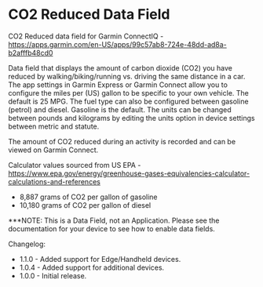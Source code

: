 # CO2 Reduced Data Field
CO2 Reduced data field for Garmin ConnectIQ - https://apps.garmin.com/en-US/apps/99c57ab8-724e-48dd-ad8a-b2afffb48cd0

Data field that displays the amount of carbon dioxide (CO2) you have reduced by walking/biking/running vs. driving the same distance in a car. The app settings in Garmin Express or Garmin Connect allow you to configure the miles per (US) gallon to be specific to your own vehicle. The default is 25 MPG. The fuel type can also be configured between gasoline (petrol) and diesel. Gasoline is the default. The units can be changed between pounds and kilograms by editing the units option in device settings between metric and statute.

The amount of CO2 reduced during an activity is recorded and can be viewed on Garmin Connect.

Calculator values sourced from US EPA - https://www.epa.gov/energy/greenhouse-gases-equivalencies-calculator-calculations-and-references
- 8,887 grams of CO2 per gallon of gasoline
- 10,180 grams of CO2 per gallon of diesel

***NOTE: This is a Data Field, not an Application. Please see the documentation for your device to see how to enable data fields.

Changelog:
* 1.1.0 - Added support for Edge/Handheld devices.
* 1.0.4 - Added support for additional devices.
* 1.0.0 - Initial release.
